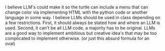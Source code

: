I believe LLM's could make it so the turtle can include a menu that can change color via implementing HTML with the python code or another language in some way. I believe LLMs should be used in class depending on a few restrictions.
First, it should always be stated how and where an LLM is used.
Second, it can't be all LLM code, a majority has to be original.
LLMs are a good way to implement ambitious but creative idea's that may be too complicated to implement otherwise. (or just this absurd formula for an oval)
